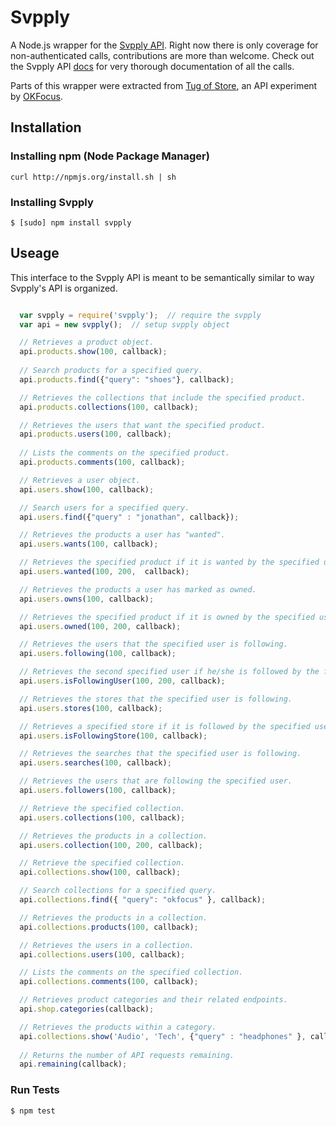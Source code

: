 # Svpply

A Node.js wrapper for the [Svpply API](https://developer.svpply.com). Right now there is only coverage for non-authenticated calls, contributions are more than welcome. Check out the Svpply API [docs](https://developer.svpply.com) for very thorough documentation of all the calls.

Parts of this wrapper were extracted from [Tug of Store](http://tugofstore.com), an API experiment by [OKFocus](http://okfoc.us).

## Installation

### Installing npm (Node Package Manager)

```
curl http://npmjs.org/install.sh | sh
```

### Installing Svpply

```
$ [sudo] npm install svpply
```

## Useage

This interface to the Svpply API is meant to be semantically similar to way Svpply's API is organized.

``` js

  var svpply = require('svpply');  // require the svpply
  var api = new svpply();  // setup svpply object

  // Retrieves a product object.
  api.products.show(100, callback); 
  
  // Search products for a specified query. 
  api.products.find({"query": "shoes"}, callback); 

  // Retrieves the collections that include the specified product.
  api.products.collections(100, callback);  

  // Retrieves the users that want the specified product.
  api.products.users(100, callback);  
  
  // Lists the comments on the specified product.
  api.products.comments(100, callback);  

  // Retrieves a user object.
  api.users.show(100, callback);  

  // Search users for a specified query.
  api.users.find({"query" : "jonathan", callback}); 

  // Retrieves the products a user has "wanted".
  api.users.wants(100, callback);  

  // Retrieves the specified product if it is wanted by the specified user.
  api.users.wanted(100, 200,  callback);  

  // Retrieves the products a user has marked as owned.
  api.users.owns(100, callback);  

  // Retrieves the specified product if it is owned by the specified user.
  api.users.owned(100, 200, callback);  

  // Retrieves the users that the specified user is following.
  api.users.following(100, callback); 

  // Retrieves the second specified user if he/she is followed by the first specified user.
  api.users.isFollowingUser(100, 200, callback);  

  // Retrieves the stores that the specified user is following.
  api.users.stores(100, callback);  

  // Retrieves a specified store if it is followed by the specified user.
  api.users.isFollowingStore(100, callback); 

  // Retrieves the searches that the specified user is following.
  api.users.searches(100, callback);  

  // Retrieves the users that are following the specified user.
  api.users.followers(100, callback);  

  // Retrieve the specified collection.
  api.users.collections(100, callback);  

  // Retrieves the products in a collection.
  api.users.collection(100, 200, callback);  

  // Retrieve the specified collection.
  api.collections.show(100, callback);  

  // Search collections for a specified query.
  api.collections.find({ "query": "okfocus" }, callback);  

  // Retrieves the products in a collection.
  api.collections.products(100, callback);  

  // Retrieves the users in a collection.
  api.collections.users(100, callback);  

  // Lists the comments on the specified collection.
  api.collections.comments(100, callback);  

  // Retrieves product categories and their related endpoints. 
  api.shop.categories(callback); 

  // Retrieves the products within a category.
  api.collections.show('Audio', 'Tech', {"query" : "headphones" }, callback);  
  
  // Returns the number of API requests remaining.
  api.remaining(callback); 

```

###  Run Tests

```
$ npm test
```